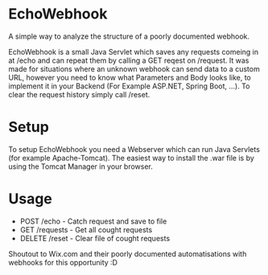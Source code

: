 # EchoWebhook
 A simple way to analyze the structure of a poorly documented webhook.

 EchoWebhook is a small Java Servlet which saves any requests comeing in at /echo and can repeat them by calling a GET reqest on /request. It was made for situations where an unknown webhook can send data to a custom URL, however you need to know what Parameters and Body looks like, to implement it in your Backend (For Example ASP.NET, Spring Boot, ...). To clear the request history simply call /reset.

 # Setup
 To setup EchoWebhook you need a Webserver which can run Java Servlets (for example Apache-Tomcat). The easiest way to install the .war file is by using the Tomcat Manager in your browser.

# Usage
- POST /echo - Catch request and save to file
- GET /requests - Get all cought requests
- DELETE /reset - Clear file of cought requests

Shoutout to Wix.com and their poorly documented automatisations with webhooks for this opportunity :D
